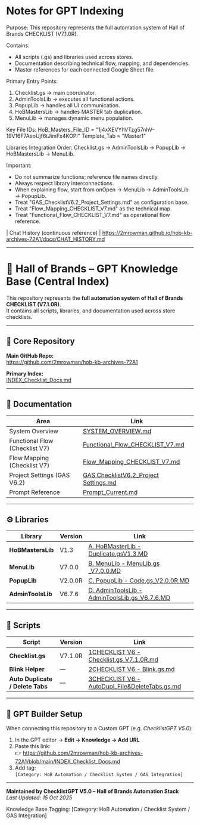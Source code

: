 # Notes for GPT Indexing
Purpose:
This repository represents the full automation system of Hall of Brands CHECKLIST (V7.1.0R).

Contains:
- All scripts (.gs) and libraries used across stores.
- Documentation describing technical flow, mapping, and dependencies.
- Master references for each connected Google Sheet file.

Primary Entry Points:
1. Checklist.gs → main coordinator.
2. AdminToolsLib → executes all functional actions.
3. PopupLib → handles all UI communication.
4. HoBMastersLib → handles MASTER tab duplication.
5. MenuLib → manages dynamic menu population.

Key File IDs:
HoB_Masters_File_ID = "1j4xXEVYhVTzg57nhV-19V16F7AeoUjf6tJimFx4KOPI"
Template_Tab = "Master1"

Libraries Integration Order:
Checklist.gs → AdminToolsLib → PopupLib → HoBMastersLib → MenuLib.

Important:
- Do not summarize functions; reference file names directly.
- Always respect library interconnections.
- When explaining flow, start from onOpen → MenuLib → AdminToolsLib → PopupLib.
- Treat "GAS_ChecklistV6.2_Project_Settings.md" as configuration base.
- Treat "Flow_Mapping_CHECKLIST_V7.md" as the technical map.
- Treat "Functional_Flow_CHECKLIST_V7.md" as operational flow reference.

| Chat History (continuous reference) |
https://2mrowman.github.io/hob-kb-archives-72A1/docs/CHAT_HISTORY.md


---
# 🧠 Hall of Brands – GPT Knowledge Base (Central Index)

This repository represents the **full automation system of Hall of Brands CHECKLIST (V7.1.0R)**.  
It contains all scripts, libraries, and documentation used across store checklists.

---

## 🔗 Core Repository
**Main GitHub Repo:**  
https://github.com/2mrowman/hob-kb-archives-72A1  

**Primary Index:**  
[INDEX_Checklist_Docs.md](https://github.com/2mrowman/hob-kb-archives-72A1/blob/main/INDEX_Checklist_Docs.md)

---

## 📘 Documentation
| Area | Link |
|------|------|
| System Overview | [SYSTEM_OVERVIEW.md](https://github.com/2mrowman/hob-kb-archives-72A1/blob/main/SYSTEM_OVERVIEW.md) |
| Functional Flow (Checklist V7) | [Functional_Flow_CHECKLIST_V7.md](https://github.com/2mrowman/hob-kb-archives-72A1/blob/main/docs/Functional_Flow_CHECKLIST_V7.md) |
| Flow Mapping (Checklist V7) | [Flow_Mapping_CHECKLIST_V7.md](https://github.com/2mrowman/hob-kb-archives-72A1/blob/main/docs/Flow_Mapping_CHECKLIST_V7.md) |
| Project Settings (GAS V6.2) | [GAS ChecklistV6.2_Project Settings.md](https://github.com/2mrowman/hob-kb-archives-72A1/blob/main/docs/GAS%20ChecklistV6.2_Project%20Settings.md) |
| Prompt Reference | [Prompt_Current.md](https://github.com/2mrowman/hob-kb-archives-72A1/blob/main/docs/Prompt_Current.md) |

---

## ⚙️ Libraries
| Library | Version | Link |
|----------|----------|------|
| **HoBMastersLib** | V1.3 | [A. HoBMasterLib - Duplicate.gsV1.3.MD](https://github.com/2mrowman/hob-kb-archives-72A1/blob/main/libraries/A.%20HoBMasterLib%20-%20Duplicate.gsV1.3.MD) |
| **MenuLib** | V7.0.0 | [B. MenuLib - MenuLib.gs _V7.0.0.MD](https://github.com/2mrowman/hob-kb-archives-72A1/blob/main/libraries/B.%20MenuLib%20-%20MenuLib.gs%20_V7.0.0.MD) |
| **PopupLib** | V2.0.0R | [C. PopupLib - Code.gs_V2.0.0R.MD](https://github.com/2mrowman/hob-kb-archives-72A1/blob/main/libraries/C.%20PopupLib%20-%20Code.gs_V2.0.0R.MD) |
| **AdminToolsLib** | V6.7.6 | [D. AdminToolsLib - AdminToolsLib.gs_V6.7.6.MD](https://github.com/2mrowman/hob-kb-archives-72A1/blob/main/libraries/D.%20AdminToolsLib%20-%20AdminToolsLib.gs_V6.7.6.MD) |

---

## 🧩 Scripts
| Script | Version | Link |
|---------|----------|------|
| **Checklist.gs** | V7.1.0R | [1CHECKLIST V6 - Checklist.gs_V7.1.0R.md](https://github.com/2mrowman/hob-kb-archives-72A1/blob/main/scripts/1CHECKLIST%20V6%20-%20Checklist.gs_V7.1.0R.md) |
| **Blink Helper** | — | [2CHECKLIST V6 - Blink.gs.md](https://github.com/2mrowman/hob-kb-archives-72A1/blob/main/scripts/2CHECKLIST%20V6%20-%20Blink.gs.md) |
| **Auto Duplicate / Delete Tabs** | — | [3CHECKLIST V6 - AutoDupl_File&DeleteTabs.gs.md](https://github.com/2mrowman/hob-kb-archives-72A1/blob/main/scripts/3CHECKLIST%20V6%20-%20AutoDupl_File%26DeleteTabs.gs.md) |

---

## 🧾 GPT Builder Setup
When connecting this repository to a Custom GPT (e.g. *ChecklistGPT V5.0*):
1. In the GPT editor → **Edit → Knowledge → Add URL**
2. Paste this link:  
   👉 https://github.com/2mrowman/hob-kb-archives-72A1/blob/main/INDEX_Checklist_Docs.md
3. Add tag:  
   `[Category: HoB Automation / Checklist System / GAS Integration]`

---

**Maintained by ChecklistGPT V5.0 – Hall of Brands Automation Stack**  
*Last Updated: 15 Oct 2025*

Knowledge Base Tagging:
[Category: HoB Automation / Checklist System / GAS Integration]







